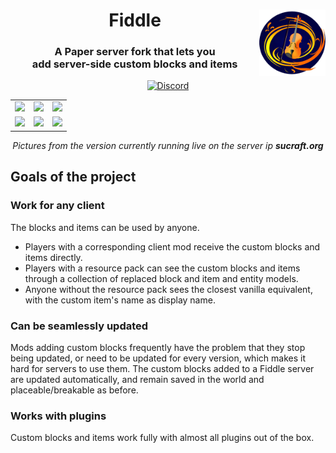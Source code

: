 
<div align="center">

  <img src="logo.png" alt="Gale logo" width="21%" align="right">
  <h1>
    Fiddle
  </h1>
  <h3>
    A Paper server fork that lets you<br>add server-side custom blocks and items
  </h3>

  [![Discord](https://img.shields.io/discord/1091830813240348732?color=5865F2&label=discord&style=for-the-badge)](https://discord.gg/EduvcVmKS7)

</div>

<table>
  <tr>
    <td>
      <img src="https://media.discordapp.net/attachments/730768222298701824/1004518312295800853/6_fire.png">
    </td>
    <td>
      <img src="https://media.discordapp.net/attachments/730768222298701824/1004518309028450344/1_bookshelves.png">
    </td>
    <td>
      <img src="https://media.discordapp.net/attachments/730768222298701824/1004518310123143268/3_stone.png">
    </td>
  </tr>
  <tr>
    <td>
      <img src="https://media.discordapp.net/attachments/849617367214587924/994942217678487602/2022-07-08_14.16.47.png">
    </td>
    <td>
      <img src="https://media.discordapp.net/attachments/730768222298701824/1004518313247907880/8_newblocks.png">
    </td>
    <td>
      <img src="https://media.discordapp.net/attachments/730768222298701824/1004518314548142100/10_concrete.png">
    </td>
  </tr>
</table>

<div align="center">
  <i>
    Pictures from the version currently running live on the server ip <b>sucraft.org</b>
  </i>
</div>


## Goals of the project

### Work for any client

The blocks and items can be used by anyone.
* Players with a corresponding client mod receive the custom blocks and items directly.
* Players with a resource pack can see the custom blocks and items through a collection of replaced block and item and entity models.
* Anyone without the resource pack sees the closest vanilla equivalent, with the custom item's name as display name.

### Can be seamlessly updated

Mods adding custom blocks frequently have the problem that they stop being updated, or need to be updated for every version, which makes it hard for servers to use them. The custom blocks added to a Fiddle server are updated automatically, and remain saved in the world and placeable/breakable as before.

### Works with plugins

Custom blocks and items work fully with almost all plugins out of the box.